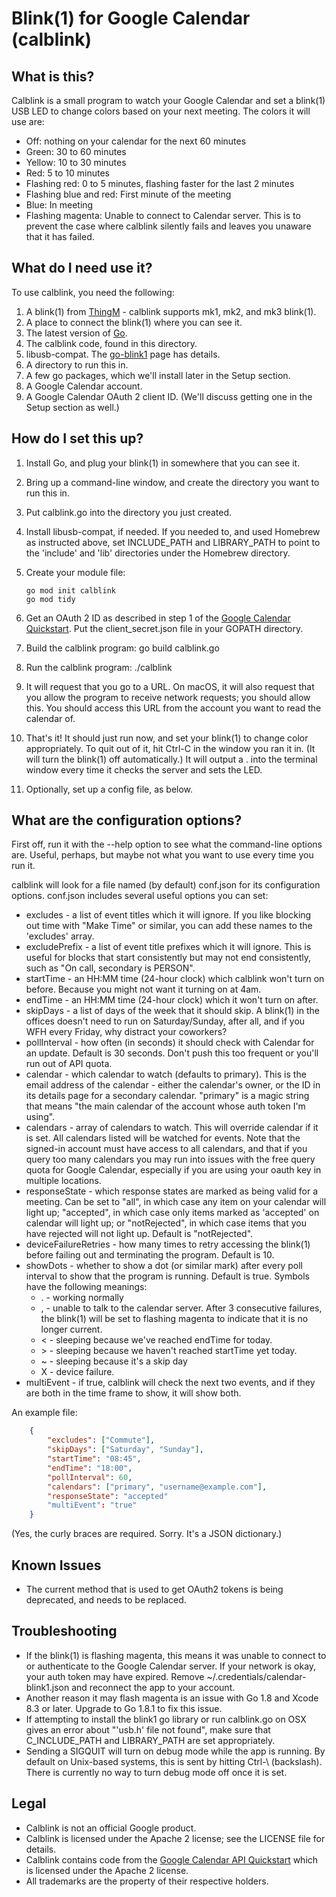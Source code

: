 # Blink(1) for Google Calendar (calblink)

## What is this?

Calblink is a small program to watch your Google Calendar and set a blink(1) USB
LED to change colors based on your next meeting. The colors it will use are:

*   Off: nothing on your calendar for the next 60 minutes
*   Green: 30 to 60 minutes
*   Yellow: 10 to 30 minutes
*   Red: 5 to 10 minutes
*   Flashing red: 0 to 5 minutes, flashing faster for the last 2 minutes
*   Flashing blue and red: First minute of the meeting
*   Blue: In meeting
*   Flashing magenta: Unable to connect to Calendar server.  This is to prevent
    the case where calblink silently fails and leaves you unaware that it has
    failed.

## What do I need use it?

To use calblink, you need the following:

1.  A blink(1) from [ThingM](http://blink1.thingm.com/) - calblink supports
    mk1, mk2, and mk3 blink(1).
1.  A place to connect the blink(1) where you can see it.
2.  The latest version of [Go](https://golang.org/).
3.  The calblink code, found in this directory.
4.  libusb-compat. The [go-blink1](https://github.com/kazrakcom/go-blink1) page has
    details.
5.  A directory to run this in.
6.  A few go packages, which we'll install later in the Setup section.
7.  A Google Calendar account.
8.  A Google Calendar OAuth 2 client ID. (We'll discuss getting one in the Setup
    section as well.)

## How do I set this up?

1.  Install Go, and plug your blink(1) in somewhere that you can see it.
2.  Bring up a command-line window, and create the directory you want to run
    this in.
3.  Put calblink.go into the directory you just created.
4.  Install libusb-compat, if needed. If you needed to, and used Homebrew as instructed
    above, set INCLUDE\_PATH and LIBRARY\_PATH to point to the 'include' and
    'lib' directories under the Homebrew directory. 
5.  Create your module file:
    ```
    go mod init calblink
    go mod tidy
    ```
    
7.  Get an OAuth 2 ID as described in step 1 of the [Google Calendar
    Quickstart](https://developers.google.com/google-apps/calendar/quickstart/go).
    Put the client\_secret.json file in your GOPATH directory.

8.  Build the calblink program: go build calblink.go

8.  Run the calblink program: ./calblink

9.  It will request that you go to a URL. On macOS, it will also request that you allow
    the program to receive network requests; you should allow this.  You should access
    this URL from the account you want to read the calendar of.

10. That's it! It should just run now, and set your blink(1) to change color
    appropriately. To quit out of it, hit Ctrl-C in the window you ran it in.
    (It will turn the blink(1) off automatically.) It will output a . into the
    terminal window every time it checks the server and sets the LED.

11. Optionally, set up a config file, as below.

## What are the configuration options?

First off, run it with the --help option to see what the command-line options
are. Useful, perhaps, but maybe not what you want to use every time you run it.

calblink will look for a file named (by default) conf.json for its configuration
options. conf.json includes several useful options you can set:

*   excludes - a list of event titles which it will ignore. If you like blocking
    out time with "Make Time" or similar, you can add these names to the
    'excludes' array.
*   excludePrefix - a list of event title prefixes which it will ignore.  This is useful
    for blocks that start consistently but may not end consistently, such as "On call,
    secondary is PERSON".
*   startTime - an HH:MM time (24-hour clock) which calblink won't turn on
    before. Because you might not want it turning on at 4am.
*   endTime - an HH:MM time (24-hour clock) which it won't turn on after.
*   skipDays - a list of days of the week that it should skip. A blink(1) in
    the offices doesn't need to run on Saturday/Sunday, after all, and if you
    WFH every Friday, why distract your coworkers?
*   pollInterval - how often (in seconds) it should check with Calendar for an
    update. Default is 30 seconds. Don't push this too frequent or you'll run
    out of API quota.
*   calendar - which calendar to watch (defaults to primary). This is the email
    address of the calendar - either the calendar's owner, or the ID in its
    details page for a secondary calendar. "primary" is a magic string that
    means "the main calendar of the account whose auth token I'm using".
*   calendars - array of calendars to watch.  This will override calendar if it is set.
    All calendars listed will be watched for events.  Note that the signed-in account
    must have access to all calendars, and that if you query too many calendars you
    may run into issues with the free query quota for Google Calendar, especially if
    you are using your oauth key in multiple locations.
*   responseState - which response states are marked as being valid for a
    meeting. Can be set to "all", in which case any item on your calendar will
    light up; "accepted", in which case only items marked as 'accepted' on
    calendar will light up; or "notRejected", in which case items that you have
    rejected will not light up. Default is "notRejected".
*   deviceFailureRetries - how many times to retry accessing the blink(1) before
    failing out and terminating the program. Default is 10.
*   showDots - whether to show a dot (or similar mark) after every poll interval
    to show that the program is running. Default is true. Symbols have the
    following meanings:
    *    . - working normally
    *    , - unable to talk to the calendar server. After 3 consecutive failures,
         the blink(1) will be set to flashing magenta to indicate that it is no
         longer current.
    *    < - sleeping because we've reached endTime for today.
    *    \> - sleeping because we haven't reached startTime yet today.
    *    ~ - sleeping because it's a skip day
    *    X - device failure.
*   multiEvent - if true, calblink will check the next two events, and if they are
    both in the time frame to show, it will show both.

An example file:

```json
    {
        "excludes": ["Commute"],
        "skipDays": ["Saturday", "Sunday"],
        "startTime": "08:45",
        "endTime": "18:00",
        "pollInterval": 60,
        "calendars": ["primary", "username@example.com"],
        "responseState": "accepted"
        "multiEvent": "true"
    }
```

(Yes, the curly braces are required.  Sorry.  It's a JSON dictionary.)

## Known Issues

*   The current method that is used to get OAuth2 tokens is being deprecated, and needs
    to be replaced.

## Troubleshooting

*   If the blink(1) is flashing magenta, this means it was unable to connect to
    or authenticate to the Google Calendar server.  If your network is okay, your
    auth token may have expired.  Remove ~/.credentials/calendar-blink1.json and
    reconnect the app to your account.
*   Another reason it may flash magenta is an issue with Go 1.8 and Xcode 8.3
    or later. Upgrade to Go 1.8.1 to fix this issue.
*   If attempting to install the blink1 go library or run calblink.go on OSX
    gives an error about "'usb.h' file not found", make sure that C_INCLUDE_PATH
    and LIBRARY_PATH are set appropriately.
*   Sending a SIGQUIT will turn on debug mode while the app is running.  By
    default on Unix-based systems, this is sent by hitting Ctrl-\\ (backslash).
    There is currently no way to turn debug mode off once it is set.

## Legal

*   Calblink is not an official Google product.
*   Calblink is licensed under the Apache 2 license; see the LICENSE file for details.
*   Calblink contains code from the [Google Calendar API
    Quickstart](https://developers.google.com/google-apps/calendar/quickstart/go)
    which is licensed under the Apache 2 license.
*   All trademarks are the property of their respective holders.
